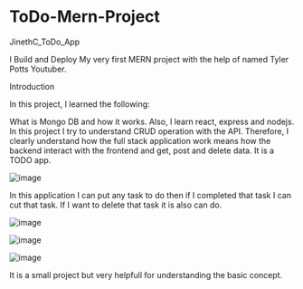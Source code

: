 # ToDo-Mern-Project
JinethC_ToDo_App

I Build and Deploy My very first MERN project with the help of named Tyler Potts Youtuber.

Introduction

In this project, I learned the following:

What is Mongo DB and how it works. Also, I learn react, express and nodejs. In this project I try to understand CRUD operation with the API. 
Therefore, I clearly understand how the full stack application work means how the backend interact with the frontend and get, post and delete data. It is a TODO app.

![image](https://github.com/JinetC/ToDo-Mern-Project/assets/110524681/c1bd16ab-5b58-48e9-bc74-30a448262998)

In this application I can put any task to do then if I completed that task I can cut that task. If I want to delete that task it is also can do. 

![image](https://github.com/JinetC/ToDo-Mern-Project/assets/110524681/7ff72ea7-0753-4791-9705-1843775b8e17)

![image](https://github.com/JinetC/ToDo-Mern-Project/assets/110524681/0d45b665-929a-466f-ac93-731b77d67bdc)

![image](https://github.com/JinetC/ToDo-Mern-Project/assets/110524681/38264528-8a89-4f74-aac0-8ef33c63c89f)

It is a small project but very helpfull for understanding the basic concept.












